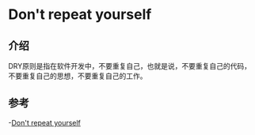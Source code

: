 # Don't repeat yourself

## 介绍

DRY原则是指在软件开发中，不要重复自己，也就是说，不要重复自己的代码，不要重复自己的思想，不要重复自己的工作。

## 参考

-[Don't repeat yourself](https://en.wikipedia.org/wiki/Don%27t_repeat_yourself)